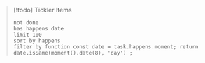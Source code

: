 > [!todo] Tickler Items
>
> ```tasks
> not done
> has happens date
> limit 100
> sort by happens
> filter by function const date = task.happens.moment; return date.isSame(moment().date(8), 'day') ;
> ```